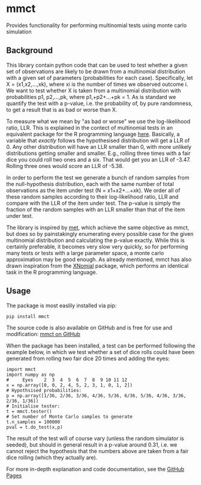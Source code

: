 # mmct

Provides functionality for performing multinomial tests using monte carlo simulation

## Background

This library contain python code that can be used to test whether a given set of observations are likely to be drawn from a multinomial distribution with a given set of parameters \(probabilities for each case\). Specifically, let X = \(x1,x2,...,xk\), where xi is the number of times we observed outcome i. We want to test whether X is taken from a multinomial distribution with probabilities p1, p2,...,pk, where p1,+p2+...+pk = 1. As is standard we quantify the test with a p-value, i.e. the probability of, by pure randomness, to get a result that is as bad or worse than X.

To measure what we mean by "as bad or worse" we use the log-likelihood ratio, LLR. This is explained in the contect of multinomial tests in an equivalent package for the R programming language [here](https://cran.r-project.org/web/packages/XNomial/vignettes/XNomial.html). Basically, a variable that _exactly_ follows the hypothesised distribution will get a LLR of 0. Any other distribution will have an LLR smaller than 0, with more unlikely distributions getting smaller and smaller. E.g., rolling three times with a fair dice you could roll two ones and a six. That would get you an LLR of -3.47. Rolling three ones would score an LLR of -5.38.

In order to perform the test we generate a bunch of random samples from the null-hypothesis distribution, each with the same number of total observations as the item under test \(N = x1+x2+...+xk\). We order all of these random samples according to their log-likelihood ratio, LLR and compare with the LLR of the item under test. The p-value is simply the fraction of the random samples with an LLR smaller than that of the item under test.

The library is inspired by [met](https://pypi.org/project/met/), which achieve the same objective as mmct, but does so by painstakingly enumerating every possible case for the given multinomial distribution and calculating the p-value exactly. While this is certainly preferable, it becomes very slow very quickly, so for performing many tests or tests with a large parameter space, a monte carlo approximation may be good enough. As already mentioned, mmct has also drawn inspiration from the [XNomial](https://cran.r-project.org/web/packages/XNomial/vignettes/XNomial.html) package, which performs an identical task in the R programming language.

## Usage

The package is most easlily installed via pip:

```text
pip install mmct
```

The source code is also available on GitHub and is free for use and modification: [mmct on GitHub](https://github.com/cwand/mmct/)

When the package has been installed, a test can be performed following the example below, in which we test whether a set of dice rolls could have been generated from rolling two fair dice 20 times and adding the eyes:

```text
import mmct
import numpy as np
#     Eyes    2  3  4  5  6  7  8  9 10 11 12
x = np.array([0, 0, 2, 4, 5, 2, 3, 1, 0, 1, 2])
# Hypothsised probabilities:
p = np.array([1/36, 2/36, 3/36, 4/36, 5/36, 6/36, 5/36, 4/36, 3/36, 2/36, 1/36])
# Initialise tester:
t = mmct.tester()
# Set number of Monte Carlo samples to generate
t.n_samples = 100000
pval = t.do_test(x,p)
```

The result of the test will of course vary \(unless the random simulator is seeded\), but should in general result in a p-value around 0.31, i.e. we cannot reject the hypothesis that the numbers above are taken from a fair dice rolling \(which they actually are\).

For more in-depth explanation and code documentation, see the [GitHub Pages](https://cwand.github.io/mmct/)
